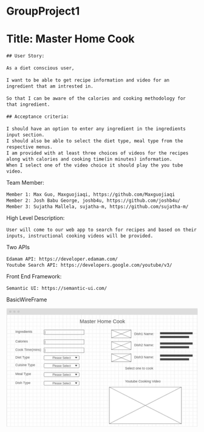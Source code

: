# GroupProject1

# Title: Master Home Cook
```
## User Story:

As a diet conscious user,

I want to be able to get recipe information and video for an ingredient that am intrested in.

So that I can be aware of the calories and cooking methodology for that ingredient.

## Acceptance criteria:

I should have an option to enter any ingredient in the ingredients input section.
I should also be able to select the diet type, meal type from the respective menus.
I am provided with at least three choices of videos for the recipes along with calories and cooking time(in minutes) information.
When I select one of the video choice it should play the you tube video.
```


Team Member:
```
Member 1: Max Guo, Maxguojiaqi, https://github.com/Maxguojiaqi
Member 2: Josh Babu George, joshb4u, https://github.com/joshb4u/
Member 3: Sujatha Mallela, sujatha-m, https://github.com/sujatha-m/
```

High Level Description:
```
User will come to our web app to search for recipes and based on their inputs, instructional cooking videos will be provided.
```

Two APIs

```
Edamam API: https://developer.edamam.com/
Youtube Search API: https://developers.google.com/youtube/v3/
```

Front End Framework:
```
Semantic UI: https://semantic-ui.com/
```

BasicWireFrame

![wireframe](./utilities/wireframe.jpg)